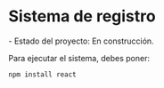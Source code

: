 <h1>   Sistema de registro </h1>
- Estado del proyecto: En construcción.

Para ejecutar el sistema, debes poner:

```npm install react```

